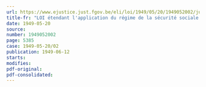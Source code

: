 ```yaml
---
url: https://www.ejustice.just.fgov.be/eli/loi/1949/05/20/1949052002/justel
title-fr: "LOI étendant l'application du régime de la sécurité sociale à certains travailleurs occupés par les administrations publiques"
date: 1949-05-20
source:
number: 1949052002
page: 5385
case: 1949-05-20/02
publication: 1949-06-12
starts:
modifies:
pdf-original:
pdf-consolidated:
---
```


